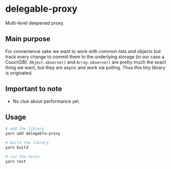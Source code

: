 # delegable-proxy

Multi-level deepened proxy.

## Main purpose

For convenience sake we want to work with common lists and objects but track every change to commit them to the underlying storage (in our case a CouchDB). `Object.observe()` and `Array.observe()` are pretty much the exact thing we want, but they are async and work via polling. Thus this tiny library is originated.

## Important to note

- No clue about performance yet.

## Usage

```bash
# add the library
yarn add delegable-proxy

# build the library
yarn build

# run the tests
yarn test
```
